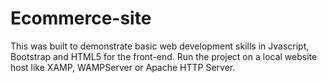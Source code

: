 # Ecommerce-site
This was built to demonstrate basic web development skills in Jvascript, Bootstrap and HTML5 for the front-end.
Run the project on a local website host like XAMP, WAMPServer or Apache HTTP Server.
